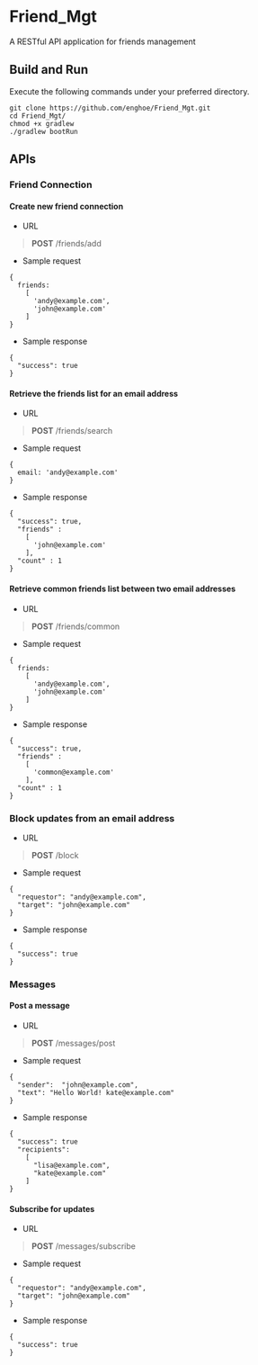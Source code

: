 # Friend_Mgt
A RESTful API application for friends management

## Build and Run

Execute the following commands under your preferred directory.

```
git clone https://github.com/enghoe/Friend_Mgt.git
cd Friend_Mgt/
chmod +x gradlew
./gradlew bootRun
```

## APIs
### Friend Connection
#### Create new friend connection
* URL
>   **POST** /friends/add
* Sample request
```
{
  friends:
    [
      'andy@example.com',
      'john@example.com'
    ]
}
 ```
* Sample response
```
{
  "success": true
}
```
#### Retrieve the friends list for an email address
* URL
>   **POST** /friends/search
* Sample request
```
{
  email: 'andy@example.com'
}
 ```
* Sample response
```
{
  "success": true,
  "friends" :
    [
      'john@example.com'
    ],
  "count" : 1
}
```
#### Retrieve common friends list between two email addresses
* URL
>   **POST** /friends/common
* Sample request
```
{
  friends:
    [
      'andy@example.com',
      'john@example.com'
    ]
}
 ```
* Sample response
```
{
  "success": true,
  "friends" :
    [
      'common@example.com'
    ],
  "count" : 1
}
```

### Block updates from an email address
* URL
>   **POST** /block
* Sample request
```
{
  "requestor": "andy@example.com",
  "target": "john@example.com"
}
 ```
* Sample response
```
{
  "success": true
}
```
### Messages
#### Post a message
* URL
>   **POST** /messages/post
* Sample request
```
{
  "sender":  "john@example.com",
  "text": "Hello World! kate@example.com"
}
 ```
* Sample response
```
{
  "success": true
  "recipients":
    [
      "lisa@example.com",
      "kate@example.com"
    ]
}
```
#### Subscribe for updates
* URL
>   **POST** /messages/subscribe
* Sample request
```
{
  "requestor": "andy@example.com",
  "target": "john@example.com"
}
 ```
* Sample response
```
{
  "success": true
}
```

